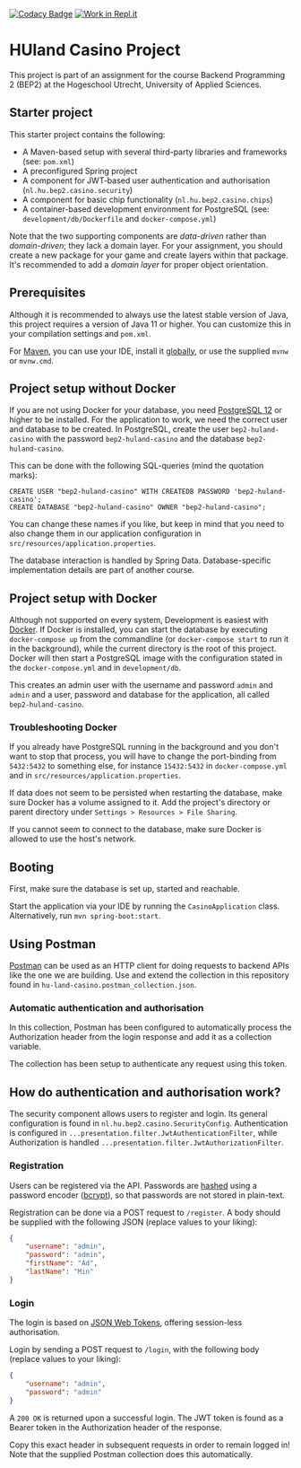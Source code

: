 [![Codacy Badge](https://api.codacy.com/project/badge/Grade/a8318cc2376d4b0c9bed6225ae42b47b)](https://app.codacy.com/gh/RubenNL/BEP2-eindopdracht?utm_source=github.com&utm_medium=referral&utm_content=RubenNL/BEP2-eindopdracht&utm_campaign=Badge_Grade)
[![Work in Repl.it](https://classroom.github.com/assets/work-in-replit-14baed9a392b3a25080506f3b7b6d57f295ec2978f6f33ec97e36a161684cbe9.svg)](https://classroom.github.com/online_ide?assignment_repo_id=3040191&assignment_repo_type=AssignmentRepo)
# HUland Casino Project
This project is part of an assignment for the
course Backend Programming 2 (BEP2) at the
Hogeschool Utrecht, University of Applied Sciences.


## Starter project
This starter project contains the following:

* A Maven-based setup with several 
third-party libraries and frameworks (see: `pom.xml`)
* A preconfigured Spring project
* A component for JWT-based 
user authentication and authorisation (`nl.hu.bep2.casino.security`)
* A component for basic 
chip functionality (`nl.hu.bep2.casino.chips`)
* A container-based development environment for PostgreSQL 
(see: `development/db/Dockerfile` and `docker-compose.yml`)

Note that the two supporting components are *data-driven*
rather than *domain-driven*; they lack a domain layer. 
For your assignment, you should create a new package 
for your game and create layers within that package. 
It's recommended to add a *domain layer* 
for proper object orientation.


## Prerequisites
Although it is recommended to always use the latest stable version
of Java, this project requires a version of Java 11 or higher.
You can customize this in your compilation settings and `pom.xml`.

For [Maven](https://maven.apache.org/guides/getting-started/maven-in-five-minutes.html),
you can use your IDE, install it [globally](https://maven.apache.org/download.cgi), 
or use the supplied `mvnw` or `mvnw.cmd`.

## Project setup without Docker
If you are not using Docker for your database, you need 
[PostgreSQL 12](https://www.postgresql.org/) or higher to be installed.
For the application to work, we need the correct user and database
to be created. In PostgreSQL, create the user `bep2-huland-casino`
with the password `bep2-huland-casino` and the database `bep2-huland-casino`.

This can be done with the following SQL-queries (mind the quotation marks):
```postgresql
CREATE USER "bep2-huland-casino" WITH CREATEDB PASSWORD 'bep2-huland-casino';
CREATE DATABASE "bep2-huland-casino" OWNER "bep2-huland-casino";
```

You can change these names if you like, but keep in mind
that you need to also change them in our application configuration
in `src/resources/application.properties`.

The database interaction is handled by Spring Data.
Database-specific implementation details are 
part of another course.


## Project setup with Docker
Although not supported on every system,
Development is easiest with [Docker](https://docs.docker.com/desktop/). 
If Docker is installed, 
you can start the database by executing
`docker-compose up` from the commandline 
(or `docker-compose start` to run it in the background), 
while the current directory is the root of this project.
Docker will then start a PostgreSQL image with
the configuration stated in the `docker-compose.yml`
and in `development/db`.

This creates an admin user with the username and password `admin`
and `admin` and a user, password and database for the application,
all called `bep2-huland-casino`.


### Troubleshooting Docker
If you already have PostgreSQL running in the background
and you don't want to stop that process, 
you will have to change the port-binding from `5432:5432` 
to something else, for instance `15432:5432` in `docker-compose.yml`
and in `src/resources/application.properties`.

If data does not seem to be persisted when restarting the
database, make sure Docker has a volume assigned to it.
Add the project's directory or parent directory 
under `Settings > Resources > File Sharing`.

If you cannot seem to connect to the database,
make sure Docker is allowed to use the host's network.

## Booting
First, make sure the database is set up, started and reachable.

Start the application via your IDE by running the `CasinoApplication`
class. Alternatively, run `mvn spring-boot:start`.


## Using Postman
[Postman](https://www.postman.com/) 
can be used as an HTTP client for doing
requests to backend APIs like the one we are building.
Use and extend the collection in this repository
found in `hu-land-casino.postman_collection.json`.

### Automatic authentication and authorisation
In this collection, Postman has been configured
to automatically process the Authorization header from
the login response and add it as a collection variable.

The collection has been setup to authenticate any
request using this token.


## How do authentication and authorisation work?
The security component allows users to register and login.
Its general configuration is found in `nl.hu.bep2.casino.SecurityConfig`.
Authentication is configured in `...presentation.filter.JwtAuthenticationFilter`,
while Authorization is handled `...presentation.filter.JwtAuthorizationFilter`.



### Registration
Users can be registered via the API. 
Passwords are [hashed](https://auth0.com/blog/hashing-passwords-one-way-road-to-security/) 
using a password encoder ([bcrypt](https://en.wikipedia.org/wiki/Bcrypt)),
so that passwords are not stored in plain-text.

Registration can be done via a POST request to `/register`.
A body should be supplied with the following JSON 
(replace values to your liking):
```json
{
    "username": "admin",
    "password": "admin",
    "firstName": "Ad",
    "lastName": "Min"
}
```

### Login
The login is based on 
[JSON Web Tokens](https://jwt.io/introduction/), 
offering session-less authorisation.

Login by sending a POST request to `/login`, with
the following body (replace values to your liking):
```json
{
    "username": "admin",
    "password": "admin"
}
``` 

A `200 OK` is returned upon a successful login. The
JWT token is found as a Bearer token in the 
Authorization header of the response.

Copy this exact header in subsequent requests in order to remain logged in!
Note that the supplied Postman collection does this automatically.